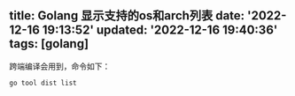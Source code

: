 title: Golang 显示支持的os和arch列表
date: '2022-12-16 19:13:52'
updated: '2022-12-16 19:40:36'
tags: [golang]
---
跨端编译会用到，命令如下：

```golang
go tool dist list
```

